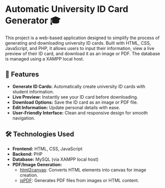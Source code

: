 # Automatic University ID Card Generator 🎓

This project is a web-based application designed to simplify the process of generating and downloading university ID cards. Built with HTML, CSS, JavaScript, and PHP, it allows users to input their information, view a live preview of their ID card, and download it as an image or PDF. The database is managed using a XAMPP local host.

## 🚀 Features

- **Generate ID Cards:** Automatically create university ID cards with student information.
- **Live Preview:** Instantly see your ID card before downloading.
- **Download Options:** Save the ID card as an image or PDF file.
- **Edit Information:** Update personal details with ease.
- **User-Friendly Interface:** Clean and responsive design for smooth navigation.

## 🛠️ Technologies Used

- **Frontend:** HTML, CSS, JavaScript
- **Backend:** PHP
- **Database:** MySQL (via XAMPP local host)
- **PDF/Image Generation:** 
  - [html2canvas](https://html2canvas.hertzen.com/): Converts HTML elements into canvas for image creation.
  - [jsPDF](https://github.com/parallax/jsPDF): Generates PDF files from images or HTML content.
